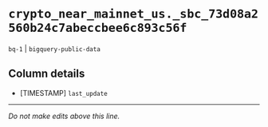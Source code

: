 # `crypto_near_mainnet_us._sbc_73d08a2560b24c7abeccbee6c893c56f`
`bq-1` | `bigquery-public-data`

## Column details
* [TIMESTAMP] `last_update`

-------------------------------------------------------------------------------
*Do not make edits above this line.*
